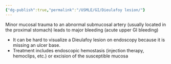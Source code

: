 ```yaml
---
{"dg-publish":true,"permalink":"/USMLE/GI/Dieulafoy lesion/"}
---
```



Minor mucosal trauma to an abnormal submucosal artery (usually located in the proximal stomach) leads to major bleeding (acute upper GI bleeding)
- It can be hard to visualize a Dieulafoy lesion on endoscopy because it is missing an ulcer base.
- Treatment includes endoscopic hemostasis (injection therapy, hemoclips, etc.) or excision of the susceptible mucosa
